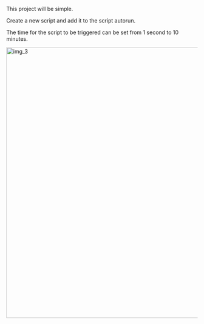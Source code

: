 This project will be simple.

Create a new script and add it to the script autorun.

The time for the script to be triggered can be set from 1 second to 10 minutes.

<img width="1376" height="711" alt="img_3" src="https://github.com/user-attachments/assets/b72badc7-15b5-4c2f-a9b6-0b3c1908d13d" />
